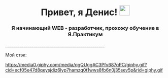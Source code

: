 <h1 align="center">Привет, я Денис! <img src="https://github.com/blackcater/blackcater/raw/main/images/Hi.gif" height="32"/></h1>
<h3 align="center">Я начинающий WEB - разработчик, прохожу обучение в Я.Практикум</h3>
_________________________________________________

Мой стэк:

<!--
**ArokMeister/ArokMeister** is a ✨ _special_ ✨ repository because its `README.md` (this file) appears on your GitHub profile.

Here are some ideas to get you started:

- 🔭 I’m currently working on ...
- 🌱 I’m currently learning ...
- 👯 I’m looking to collaborate on ...
- 🤔 I’m looking for help with ...
- 💬 Ask me about ...
- 📫 How to reach me: ...
- 😄 Pronouns: ...
- ⚡ Fun fact: ...
-->
https://media0.giphy.com/media/qgQUggAC3Pfv687qPC/giphy.gif?cid=ecf05e47d8qeysjdiz6lyp7hamzq0t1wws8fb6n0j35sev5p&rid=giphy.gif
